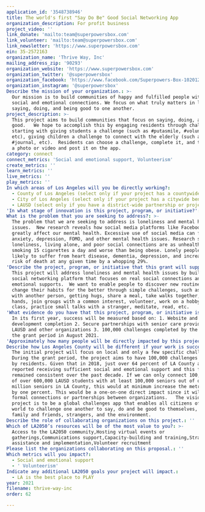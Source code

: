 ```yaml
---
application_id: '3548738946'
title: The world's first "Say Do Be" Good Social Networking App
organization_description: For profit business
project_video: ''
link_donate: 'mailto:team@superpowersbox.com'
link_volunteer: 'mailto:team@superpowersbox.com'
link_newsletter: 'https://www.superpowersbox.com'
ein: 35-2572163
organization_name: 'Thrive Way, Inc'
mailing_address_zip: '90293'
organization_website: 'https://www.superpowersbox.com'
organization_twitter: '@superpowersbox'
organization_facebook: 'https://www.facebook.com/Superpowers-Box-102012295126760'
organization_instagram: '@superpowersbox'
Describe the mission of your organization.: >-
  Our mission is to build communities of happy and fulfilled people with real
  social and emotional connections. We focus on what truly matters in life, by
  saying, doing, and being good to one another.
project_description: >-
  This project aims to build communities that focus on saying, doing, and being
  good.   We hope to accomplish this by engaging residents through challenges,
  starting with giving students a challenge (such as #putasmile, #volunteer,
  etc), giving children a challenge to connect with the elderly (such as #chat
  #journal, etc).  Residents can choose a challenge, complete it, and then take
  a photo or video and post it on the app.
category: connect
connect_metrics: 'Social and emotional support, Volunteerism'
create_metrics: ''
learn_metrics: ''
live_metrics: ''
play_metrics: ''
In which areas of Los Angeles will you be directly working?:
  - County of Los Angeles (select only if your project has a countywide benefit)
  - City of Los Angeles (select only if your project has a citywide benefit)
  - LAUSD (select only if you have a district-wide partnership or project)
'In what stage of innovation is this project, program, or initiative?': Research (initial work to identify and understand the problem)
What is the problem that you are seeking to address?: >-
  The problem that we are seeking to address is loneliness and mental health
  issues.  New research reveals how social media platforms like Facebook can
  greatly affect our mental health. Excessive use of social media can fuel
  anxiety, depression, FOMO, and other mental health issues. Research shows that
  loneliness, living alone, and poor social connections are as unhealthy as
  smoking 15 cigarettes a day and worse than being obese. Lonely people are more
  likely to suffer from heart disease, dementia, depression, and increase the
  risk of death at any given time by a whopping 29%.
'Describe the project, program, or initiative that this grant will support to address the problem identified.': >-
  This project will address loneliness and mental health issues by building
  social networking platform that focuses on real social connections and
  emotional supports.  We want to enable people to discover new routines and
  change their habits for the better through simple challenges, such as laughing
  with another person, getting hugs, share a meal, take walks together, holding
  hands, join groups with a common interest, volunteer, work on a hobby, take a
  class, practice small talks with a stranger, meditate, read, etc.
'What evidence do you have that this project, program, or initiative is or will be successful, and how will you define and measure success?': >-
  In its first year, success will be measured based on: 1. Website and app
  development completion 2. Secure partnerships with senior care providers,
  LAUSD and other organizations 3. 100,000 challenges completed by the end of
  the grant period in August 2021.
'Approximately how many people will be directly impacted by this project, program, or initiative?': '100000'
Describe how Los Angeles County will be different if your work is successful.: >-
  The initial project will focus on local and only a few specific challenges.
  During the grant period, the project aims to have 100,000 challenges completed
  by residents. Given that in 2018, just over 64 percent of LA County adults
  reported receiving sufficient social and emotional support and this figure has
  remained consistent over the past decade. If we can only connect 100,000 out
  of over 600,000 LAUSD students with at least 100,000 seniors out of over 1.3
  million seniors in LA County, this would at minimum increase the metric target
  by one percent. This would be a one-on-one direct impact since it will involve
  formal connections or partnerships between organizations.   The vision of this
  project is to be a global challenges app that enables all citizens of the
  world to challenge one another to say, do and be good to themselves, their
  family and friends, strangers, and the environment.
Describe the role of collaborating organizations on this project.: ''
Which of LA2050’s resources will be of the most value to you?: >-
  Access to the LA2050 community,Hosting virtual events or
  gatherings,Communications support,Capacity-building and training,Strategy
  assistance and implementation,Volunteer recruitment
Please list the organizations collaborating on this proposal.: ''
Which metrics will you impact?:
  - Social and emotional support
  - ' Volunteerism'
Indicate any additional LA2050 goals your project will impact.:
  - LA is the best place to PLAY
year: 2021
filename: thrive-way-inc
order: 62

---
```

